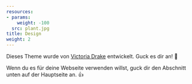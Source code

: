```yaml
---
resources:
- params:
    weight: -100
  src: plant.jpg
title: Design
weight: 2
---
```


Dieses Theme wurde von [Victoria Drake](https://victoria.dev) entwickelt. Guck es dir an! 💪

Wenn du es für deine Webseite verwenden willst, guck dir den Abschnitt unten auf der Hauptseite an. 👍

